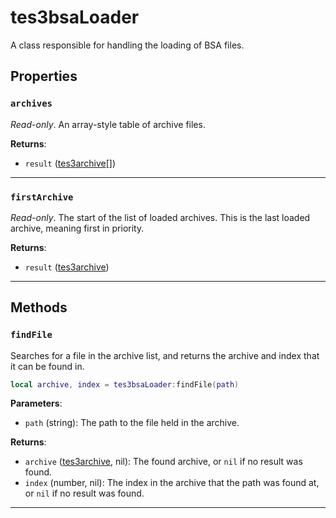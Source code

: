 # tes3bsaLoader

A class responsible for handling the loading of BSA files.

## Properties

### `archives`

*Read-only*. An array-style table of archive files.

**Returns**:

* `result` ([tes3archive](../../types/tes3archive)[])

***

### `firstArchive`

*Read-only*. The start of the list of loaded archives. This is the last loaded archive, meaning first in priority.

**Returns**:

* `result` ([tes3archive](../../types/tes3archive))

***

## Methods

### `findFile`

Searches for a file in the archive list, and returns the archive and index that it can be found in.

```lua
local archive, index = tes3bsaLoader:findFile(path)
```

**Parameters**:

* `path` (string): The path to the file held in the archive.

**Returns**:

* `archive` ([tes3archive](../../types/tes3archive), nil): The found archive, or `nil` if no result was found.
* `index` (number, nil): The index in the archive that the path was found at, or `nil` if no result was found.

***

